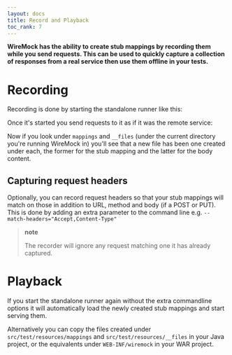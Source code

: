 ```yaml
---
layout: docs
title: Record and Playback
toc_rank: 7
---
```


**WireMock has the ability to create stub mappings by recording them
while you send requests. This can be used to quickly capture a
collection of responses from a real service then use them offline in
your tests.**

Recording
=========

Recording is done by starting the standalone runner like this:

Once it's started you send requests to it as if it was the remote
service:

Now if you look under `mappings` and `__files` (under the current
directory you're running WireMock in) you'll see that a new file has
been one created under each, the former for the stub mapping and the
latter for the body content.

Capturing request headers
-------------------------

Optionally, you can record request headers so that your stub mappings
will match on those in addition to URL, method and body (if a POST or
PUT). This is done by adding an extra parameter to the command line e.g.
`--match-headers="Accept,Content-Type"`

> **note**
>
> The recorder will ignore any request matching one it has already
> captured.

Playback
========

If you start the standalone runner again without the extra commandline
options it will automatically load the newly created stub mappings and
start serving them.

Alternatively you can copy the files created under
`src/test/resources/mappings` and `src/test/resources/__files` in your
Java project, or the equivalents under `WEB-INF/wiremock` in your WAR
project.

